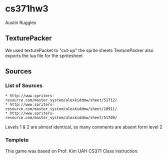 # cs371hw3
Austin Ruggles

## TexturePacker

We used texturePacket to "cut-up" the sprite sheets
TexturePacker also exports the lua file for the spritesheet


## Sources
### List of Sources 
    * http://www.spriters-resource.com/master_system/alexkiddmw/sheet/51712/
    * http://www.spriters-resource.com/master_system/alexkiddmw/sheet/10911/
    * http://www.spriters-resource.com/master_system/alexkiddmw/sheet/51709/

Levels 1 & 2 are almost identical, so many comments are absent form level 2

### Templete
This game was based on Prof. Kim UAH CS371 Class instruction. 
